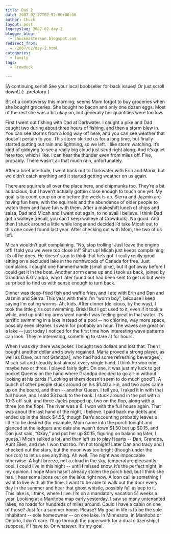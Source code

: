 ```yaml
---
title: Day 2
date: 2007-02-27T02:52:00+00:00
author: Chuck
layout: post
legacyslug: 2007-02-day-2
blogger_blog:
  - chuckmasterson.blogspot.com
redirect_from:
  - /2007/02/day-2.html
categories:
  - family
tags:
  - Crowduck

---
```

[A continuing serial! See your local bookseller for back issues! Or just scroll
down!]
{: .prefatory }

Bit of a controversy this morning; seems Mom forgot to buy groceries when she
bought groceries. She bought no bacon and only one dozen eggs. Most of the rest
she was a bit okay on, but generally her quantities were too low.

First I went out fishing with Dad at Darkwater. I caught a pike and Dad caught
two during about three hours of fishing, and then a storm blew in. You can see
storms from a long way off here, and you can see weather that doesn’t pertain
to you. This storm skirted us for a long time, but finally started putting out
rain and lightning, so we left. I like storm watching. It’s kind of giddying to
see a really big cloud just scud right along. And it’s quiet here too, which I
like. I can hear the thunder even from miles off. Five, probably. There wasn’t
all that much rain, unfortunately.

After a brief interlude, I went back out to Darkwater with Erin and Maria, but
we didn’t catch anything and it started getting weather on us again.

There are squirrels all over the place here, and chipmunks too. They’re a bit
audacious, but I haven’t actually gotten close enough to touch one yet. My goal
is to count coup on one before the week is up. Sierra and Jazmin are having fun
here, with the squirrels and the abundance of older people to watch them and
have fun with them. After a makeshift lunch of chips and salsa, Dad and Micah
and I went out again, to no avail I believe. I think Dad got a walleye [recall,
you can’t keep walleye at Crowduck]. No good. And then I stuck around a little
while longer and decided I’d take Micah out to this one cove I found last year.
After checking out with Mom, the two of us left.

Micah wouldn’t quit complaining. “No, stop trolling! Just leave the engine off!
I told you we were too close in!” Shut up! Micah just keeps complaining; it’s
all he does. He doesn’ stop to think that he’s got it really really good
sitting on a secluded lake in the northwoods of Canada for free. Just
complains. I caught one hammerhandle (small pike), but it got away before I
could get it in the boat. Another sorm came up and I took us back, joined by
Grandma & Grandpa, who I later found out had been sent to get us but were
surprised to find us with sense enough to turn back. 

Dinner was deep-fried fish and waffle fries, and I ate with Erin and Dan and
Jazmin and Sierra. This year with them I’m “worm boy”, because I keep saying
I’m eating worms. Ah, kids. After dinner (delicious, by the way), I took the
little girls out swimming. Brisk! But I got used to it, even if it took a
while, and up until my arms went numb I was feeling great in that water. It’s
terrific swimming in a lake instead of a pool -- no chlorine, way more space,
possibly even cleaner. I swam for probably an hour. The waves are great on a
lake -- just today I noticed for the first time how interesting wave patterns
can look. They’re interesting, something to stare at for hours.

When I was dry there was poker. I bought two dollars and lost that. Then I
bought another dollar and slowly regained. Maria proved a strong player, as
well as Dave, but not Grandpa[, who had had some refreshing beverages]. Micah
sat and steadily lost almost every single hand. I think he won one, maybe two
or three. I played fairly tight. On one, it was just my luck to get pocket
Queens on the hand where Grandpa decided to go all-in without looking at his
cards (“Looking at them doesn’t seem to do much good”). A bunch of other people
stuck around on his $1.40 all-in, and two aces came up on the board, and then
-- another Queen. I tell you, I raked it in with that full house, and I sold $3
back to the bank. I stuck around in the pot with a 10-3 off-suit, and three
Jacks popped up, two on the flop, along with a three (on the flop). The river
was a 6. I won with the full house again. That was about the last hand of the
night, I believe. I paid back my debts and ended up in the black $4.55, though
Dan’s accounting probably leaves a little to be desired (for example, Mom came
into the porch tonight and glanced at the ledgers and dais she wasn’t down
$1.50 but up $0.15, and Dan just said, “Okay,” and put her up $0.15, figuring
on balancing later, I guess.) Micah sulked a lot, and then left us to play
Hearts -- Dan, Grandpa, Aunt Ellen, and me. I won that too. I’m hot tonight!
Later Dan and tracy and I checked out the stars, but the moon was too bright
(though under the horizon) to let us see anything. Ah well. The night was
impeccable otherwise. A light breeze, not a cloud in the sky, temperature
pleasantly cool. I could live in this night -- until I missed snow. It’s the
perfect night, in my opinion. I hope Mom hasn’t already stolen the porch bed,
but I think she has. I hear some loons out on the lake right now. A loon call
is something I want to live with all the time. I want to be able to walk out
the door every day in the summer and hear that ghost whistle, possibly fall
asleep to it. This lake is, I think, where I live. I’m on a mandatory vacation
51 weeks a year. Looking at a Manitoba map early yesterday, I saw so many
untenanted lakes, no roads for hundreds of miles around. Could I have a cabin
on one of those? Just for a summer home. Please? My goal in life is to be the
sole inhabitant -- sole homeowner -- on one lake. In Minnesota, in Manitoba or
Ontario, I don’t care. I’ll go through the paperwork for a dual citizenship, I
suppose, if I have to. Or whatever. It’s my goal.
